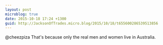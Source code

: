 ```yaml
---
layout: post
microblog: true
date: 2015-10-18 17:24 +1300
guid: http://JacksonOfTrades.micro.blog/2015/10/18/t655600286539513856.html
---
```

@cheezpiza That's because only the real men and women live in Australia.
